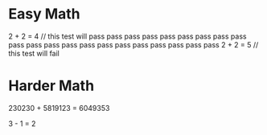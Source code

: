 # Easy Math

2 + 2 = 4 // this test will pass pass pass pass pass pass pass pass pass pass pass pass pass pass pass pass pass pass pass pass pass 
2 + 2 = 5 // this test will fail

# Harder Math

230230 + 5819123 = 6049353

3 - 1 = 2
